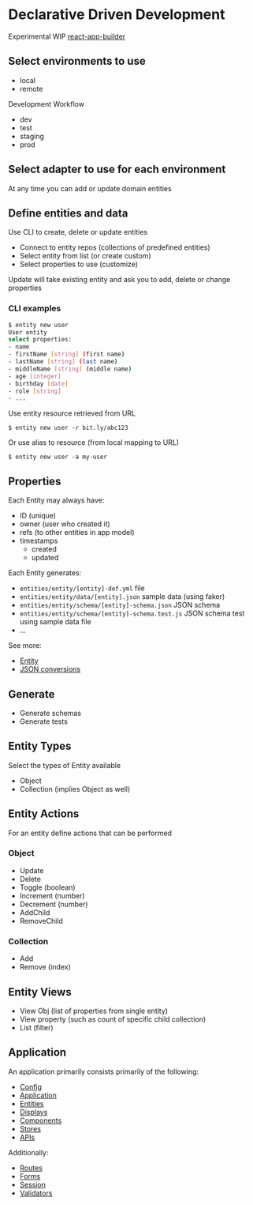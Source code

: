 # Declarative Driven Development

Experimental WIP [react-app-builder](https://github.com/kristianmandrup/react-app-builder)

## Select environments to use

- local
- remote

Development Workflow

- dev
- test
- staging
- prod

## Select adapter to use for each environment

At any time you can add or update domain entities

## Define entities and data

Use CLI to create, delete or update entities

- Connect to entity repos (collections of predefined entities)
- Select entity from list (or create custom)
- Select properties to use (customize)

Update will take existing entity and ask you to add, delete or change properties

### CLI examples

```bash
$ entity new user
User entity
select properties:
- name
- firstName [string] (first name)
- lastName [string] (last name)
- middleName [string] (middle name)
- age [integer]
- birthday [date]
- role [string]
- ...
```

Use entity resource retrieved from URL

`$ entity new user -r bit.ly/abc123`

Or use alias to resource (from local mapping to URL)

`$ entity new user -a my-user`

## Properties

Each Entity may always have:

- ID (unique)
- owner (user who created it)
- refs (to other entities in app model)
- timestamps
  - created
  - updated

Each Entity generates:

- `entities/entity/[entity]-def.yml` file
- `entities/entity/data/[entity].json` sample data (using faker)
- `entities/entity/schema/[entity]-schema.json` JSON schema
- `entities/entity/schema/[entity]-schema.test.js` JSON schema test using sample data file
- ...

See more:

- [Entity](./entities/Entity.md)
- [JSON conversions](./entities/JSON.md)

## Generate

- Generate schemas
- Generate tests

## Entity Types

Select the types of Entity available

- Object
- Collection (implies Object as well)

## Entity Actions

For an entity define actions that can be performed

### Object

- Update
- Delete
- Toggle (boolean)
- Increment (number)
- Decrement (number)
- AddChild
- RemoveChild

### Collection

- Add
- Remove (index)

## Entity Views

- View Obj (list of properties from single entity)
- View property (such as count of specific child collection)
- List (filter)

## Application

An application primarily consists primarily of the following:

- [Config](./config/Config.md)
- [Application](./application/Application.md)
- [Entities](./entities/Entity.md)
- [Displays](./displays/Displays.md)
- [Components](./components/Components.md)
- [Stores](./stores/Stores.md)
- [APIs](./apis/APIs.md)

Additionally:

- [Routes](./routes/Routes.md)
- [Forms](./forms/Forms.md)
- [Session](./session/Session.md)
- [Validators](./validators/Validators.md)
